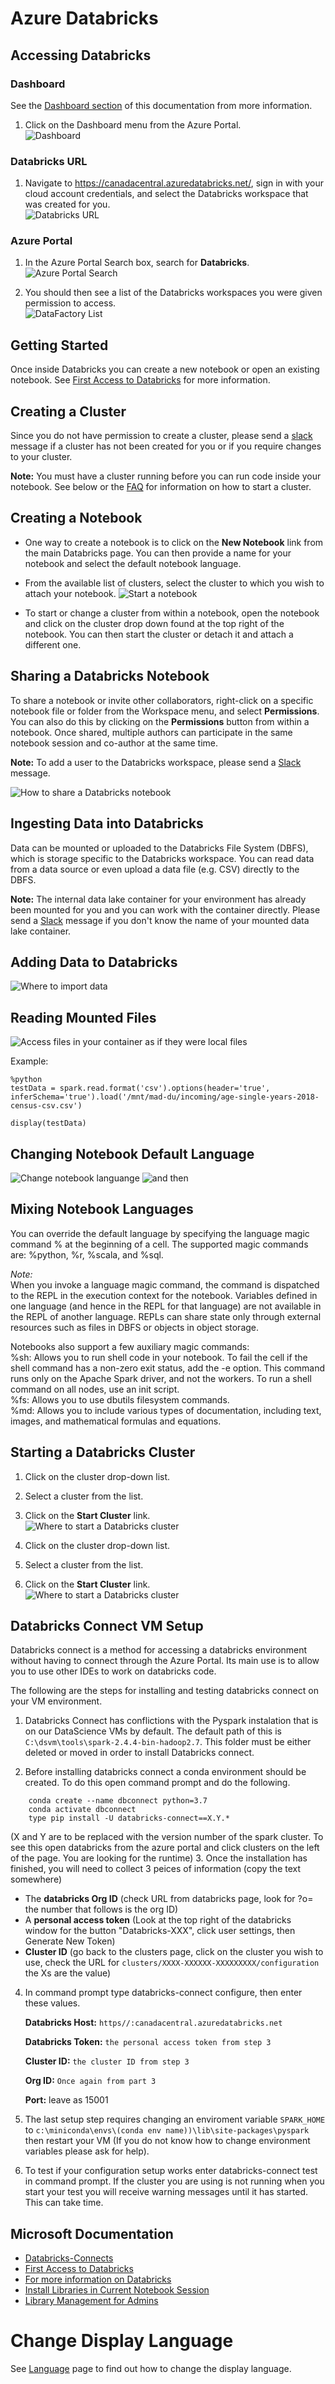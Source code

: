 # Azure Databricks

## Accessing Databricks
### Dashboard

See the [Dashboard section](Dashboards.md) of this documentation from more information.  
1. Click on the Dashboard menu from the Azure Portal.  
![Dashboard](images/DataFactoryDashboard.png)  

### Databricks URL

1. Navigate to https://canadacentral.azuredatabricks.net/, sign in with your cloud account credentials, and select the Databricks workspace that was created for you.  
![Databricks URL](images/DatabricksSelect.png) 

### Azure Portal

1. In the Azure Portal Search box, search for **Databricks**.  
![Azure Portal Search](images/DatabricksPortalSearch.png)  

2. You should then see a list of the Databricks workspaces you were given permission to access.  
![DataFactory List](images/DatabricksPortalList.png)

## Getting Started

Once inside Databricks you can create a new notebook or open an existing notebook. See [First Access to Databricks](https://docs.microsoft.com/en-us/azure/azure-databricks/quickstart-create-databricks-workspace-portal#run-a-spark-sql-job ) for more information.

## Creating a Cluster

Since you do not have permission to create a cluster, please send a [slack](https://cae-eac.slack.com) message if a cluster has not been created for you or if you require changes to your cluster.

**Note:** You must have a cluster running before you can run code inside your notebook. See below or the [FAQ](FAQ.md) for information on how to start a cluster.

## Creating a Notebook 

 - One way to create a notebook is to click on the **New Notebook** link from the main Databricks page. You can then provide a name for your notebook and select the default notebook language.

 - From the available list of clusters, select the cluster to which you wish to attach your notebook.
![Start a notebook](images/DataBrickCreateNotebook.png)

 - To start or change a cluster from within a notebook, open the notebook and click on the cluster drop down found at the top right of the notebook. You can then start the cluster or detach it and attach a different one.  

## Sharing a Databricks Notebook

To share a notebook or invite other collaborators, right-click on a specific notebook file or folder from the Workspace menu, and select **Permissions**. You can also do this by clicking on the **Permissions** button from within a notebook. Once shared, multiple authors can participate in the same notebook session and co-author at the same time.  

**Note:** To add a user to the Databricks workspace, please send a [Slack](https://cae-eac.slack.com) message.  

![How to share a Databricks notebook](images/DataBricksShareNotebook.png)

## Ingesting Data into Databricks

Data can be mounted or uploaded to the Databricks File System (DBFS), which is storage specific to the Databricks workspace. You can read data from a data source or even upload a data file (e.g. CSV) directly to the DBFS.

**Note:** The internal data lake container for your environment has already been mounted for you and you can work with the container directly. Please send a [Slack](https://cae-eac.slack.com) message if you don't know the name of your mounted data lake container.

## Adding Data to Databricks

![Where to import data](images/DataBricksImportData.png)

## Reading Mounted Files

![Access files in your container as if they were local files](images/Accessmountedfile.png)

Example:
```
%python
testData = spark.read.format('csv').options(header='true', inferSchema='true').load('/mnt/mad-du/incoming/age-single-years-2018-census-csv.csv')

display(testData)
```

## Changing Notebook Default Language

![Change notebook languange](images/changelanguage.png)
![and then](images/changelanguage2.png)

## Mixing Notebook Languages

You can override the default language by specifying the language magic command % at the beginning of a cell. The supported magic commands are: %python, %r, %scala, and %sql.

_Note:_  
When you invoke a language magic command, the command is dispatched to the REPL in the execution context for the notebook. Variables defined in one language (and hence in the REPL for that language) are not available in the REPL of another language. REPLs can share state only through external resources such as files in DBFS or objects in object storage.    

Notebooks also support a few auxiliary magic commands:  
%sh: Allows you to run shell code in your notebook. To fail the cell if the shell command has a non-zero exit status, add the -e option. This command runs only on the Apache Spark driver, and not the workers. To run a shell command on all nodes, use an init script.  
%fs: Allows you to use dbutils filesystem commands.  
%md: Allows you to include various types of documentation, including text, images, and mathematical formulas and equations.  

## Starting a Databricks Cluster

1. Click on the cluster drop-down list.
2. Select a cluster from the list.
3. Click on the **Start Cluster** link.  
![Where to start a Databricks cluster](images/DataBricksStartCluster.png)  

1. Click on the cluster drop-down list.
2. Select a cluster from the list.
3. Click on the **Start Cluster** link.  
![Where to start a Databricks cluster](images/DataBricksStartCluster.png)  

## Databricks Connect VM Setup
Databricks connect is a method for accessing a databricks environment without having to connect through the Azure Portal. Its main use is to allow you to use other IDEs to work on databricks code.

The following are the steps for installing and testing databricks connect on your VM environment.

1. Databricks Connect has conflictions with the Pyspark instalation that is on our DataScience VMs by default. The default path of this is `C:\dsvm\tools\spark-2.4.4-bin-hadoop2.7`. This folder must be either deleted or moved in order to install Databricks connect.

2. Before installing databricks connect a conda environment should be created. To do this open command prompt and do the following.
```
    conda create --name dbconnect python=3.7
    conda activate dbconnect
    type pip install -U databricks-connect==X.Y.*
```
(X and Y are to be replaced with the version number of the spark cluster. To see this open databricks from the azure portal and click clusters on the left of the page. You are looking for the runtime) 
3. Once the installation has finished, you will need to collect 3 peices of information (copy the text somewhere)
* The **databricks Org ID** (check URL from databricks page, look for ?o= the number that follows is the org ID)
* A **personal access token** (Look at the top right of the databricks window for the button "Databricks-XXX", click user settings, then Generate New Token)
* **Cluster ID** (go back to the clusters page, click on the cluster you wish to use, check the URL for `clusters/XXXX-XXXXXX-XXXXXXXXX/configuration` the Xs are the value) 
4. In command prompt type databricks-connect configure, then enter these values.
   
   **Databricks Host:** `https//:canadacentral.azuredatabricks.net`
    
    **Databricks Token:** `the personal access token from step 3`
    
    **Cluster ID:** `the cluster ID from step 3`
    
    **Org ID:** `Once again from part 3`
    
    **Port:** leave as 15001
5. The last setup step requires changing an enviroment variable `SPARK_HOME` to `c:\miniconda\envs\(conda env name))\lib\site-packages\pyspark` then restart your VM (If you do not know how to change environment variables please ask for help).
6. To test if your configuration setup works enter databricks-connect test in command prompt. If the cluster you are using is not running when you start your test you will receive warning messages until it has started. This can take time.

## Microsoft Documentation  
- [Databricks-Connects](https://docs.databricks.com/dev-tools/databricks-connect.html) 
- [First Access to Databricks](https://docs.microsoft.com/en-us/azure/azure-databricks/quickstart-create-databricks-workspace-portal#run-a-spark-sql-job)  
- [For more information on Databricks](https://azure.microsoft.com/en-us/resources/videos/connect-2017-introduction-to-azure-databricks)  
- [Install Libraries in Current Notebook Session](https://docs.microsoft.com/en-us/azure/databricks/notebooks/notebooks-python-libraries)  
- [Library Management for Admins](https://docs.microsoft.com/en-us/azure/databricks/libraries#:~:text=Azure%20Databricks%20supports%20three%20library,its%20path%20in%20the%20workspace)  

# Change Display Language

See [Language](Language.md) page to find out how to change the display language.

